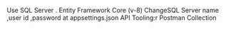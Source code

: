 Use SQL Server .
Entity Framework Core (v-8)
ChangeSQL Server name ,user id ,password at appsettings.json
API Tooling:r Postman Collection
